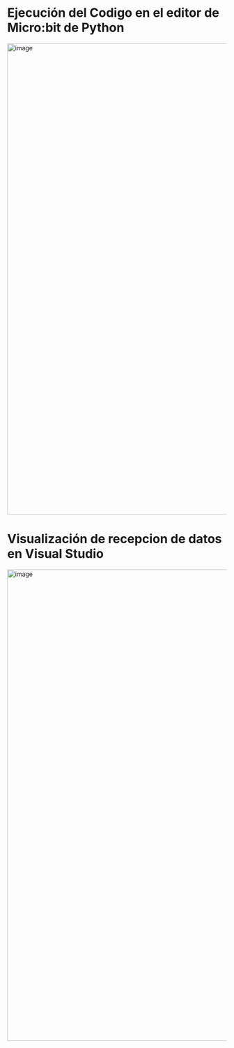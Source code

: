 # Ejecución del Codigo en el editor de Micro:bit de Python
<img width="1916" height="1078" alt="image" src="https://github.com/user-attachments/assets/871b9e67-d488-44e3-bf74-0bc4f48f4045" />

# Visualización de recepcion de datos en Visual Studio
<img width="1919" height="1079" alt="image" src="https://github.com/user-attachments/assets/64d9e65e-dc52-445e-9490-2bf0ee6816fc" />
